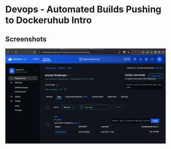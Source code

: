 # Devops - Automated Builds Pushing to Dockeruhub Intro

## Screenshots

![Dockerhub](https://github.com/arunav16/is601-hw8/blob/3a691eab7e361f79a1ea4801c403d42101797e07/dockerhub.png)
